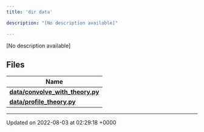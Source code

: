 ```yaml
---
title: 'dir data'

description: "[No description available]"

---
```







[No description available]

## Files

| Name           |
| -------------- |
| **[data/convolve_with_theory.py](/documentation/code/darkbit_development/files/convolve__with__theory_8py/#file-convolve-with-theory.py)**  |
| **[data/profile_theory.py](/documentation/code/darkbit_development/files/profile__theory_8py/#file-profile-theory.py)**  |






-------------------------------

Updated on 2022-08-03 at 02:29:18 +0000
